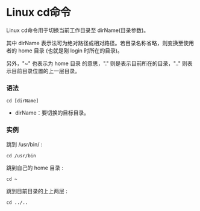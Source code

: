 
# Linux cd命令



Linux cd命令用于切换当前工作目录至 dirName(目录参数)。

其中 dirName 表示法可为绝对路径或相对路径。若目录名称省略，则变换至使用者的 home 目录 (也就是刚 login 时所在的目录)。

另外，"~" 也表示为 home 目录 的意思，"." 则是表示目前所在的目录，".." 则表示目前目录位置的上一层目录。

### 语法

```
cd [dirName]
```

*   dirName：要切换的目标目录。

### 实例

跳到 /usr/bin/ :

```
cd /usr/bin
```

跳到自己的 home 目录 :

```
cd ~
```

跳到目前目录的上上两层 :

```
cd ../..
```



